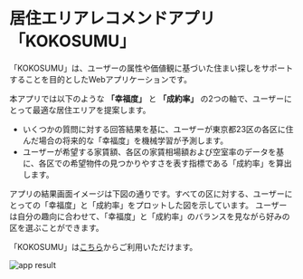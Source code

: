# 居住エリアレコメンドアプリ「KOKOSUMU」

「KOKOSUMU」は、ユーザーの属性や価値観に基づいた住まい探しをサポートすることを目的としたWebアプリケーションです。

本アプリでは以下のような **「幸福度」** と **「成約率」** の2つの軸で、ユーザーにとって最適な居住エリアを提案します。
- いくつかの質問に対する回答結果を基に、ユーザーが東京都23区の各区に住んだ場合の将来的な「幸福度」を機械学習が予測します。
- ユーザーが希望する家賃額、各区の家賃相場額および空室率のデータを基に、各区での希望物件の見つかりやすさを表す指標である「成約率」を算出します。

アプリの結果画面イメージは下図の通りです。すべての区に対する、ユーザーにとっての「幸福度」と「成約率」をプロットした図を示しています。
ユーザーは自分の趣向に合わせて、「幸福度」と「成約率」のバランスを見ながら好みの区を選ぶことができます。

「KOKOSUMU」は[こちら](https://kokosumu.azurewebsites.net/)からご利用いただけます。

![app result](https://user-images.githubusercontent.com/51290788/156872823-0d5e86ec-ce9d-4492-a29f-a552bdda4da2.png)

<!--
# KOKOSUMU

## KOKOSUMUについて
住むのに最適な街をユーザーの嗜好に合わせてレコメンドするWeb Applicationです。


## Github Pages
Vue側の静的ページをgithub pagesでデプロイしました。
url: [レコメンドシステム](https://toriitorippy.github.io/recommend_site/)

更新は
```
yarn build
yarn deploy
```
で行えばよい。
-->
